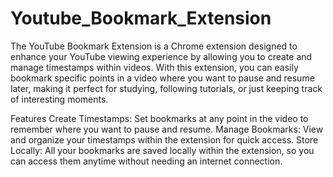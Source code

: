 # Youtube_Bookmark_Extension
The YouTube Bookmark Extension is a Chrome extension designed to enhance your YouTube viewing experience by allowing you to create and manage timestamps within videos. With this extension, you can easily bookmark specific points in a video where you want to pause and resume later, making it perfect for studying, following tutorials, or just keeping track of interesting moments.

Features
Create Timestamps: Set bookmarks at any point in the video to remember where you want to pause and resume.
Manage Bookmarks: View and organize your timestamps within the extension for quick access.
Store Locally: All your bookmarks are saved locally within the extension, so you can access them anytime without needing an internet connection.
